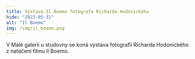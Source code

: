 ```yaml
---
title: Výstava Il Boemo fotografa Richarda Hodonického
hide: "2023-05-31"
alt: "Il Boemo"
img: /img/il_boemo.png
---
```


V Malé galerii u studovny se koná výstava fotografií Richarda Hodonického z natáčení filmu Il Boemo. 
